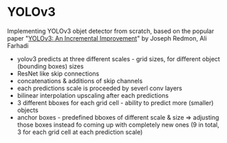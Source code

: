 # YOLOv3
 Implementing YOLOv3 objet detector from scratch, based on the popular paper "[YOLOv3: An Incremental Improvement](https://arxiv.org/abs/1804.02767)" by Joseph Redmon, Ali Farhadi

- yolov3 predicts at three different scales - grid sizes, for different object (bounding boxes) sizes
- ResNet like skip connections 
- concatenations & additions of skip channels
- each predictions scale is proceeded by severl conv layers
- bilinear interpolation upscaling after each predictions
- 3 different bboxes for each grid cell - ability to predict more (smaller) objects
- anchor boxes - predefined bboxes of different scale & size => adjusting those boxes instead fo coming up with completely new ones 
    (9 in total, 3 for each grid cell at each prediction scale)